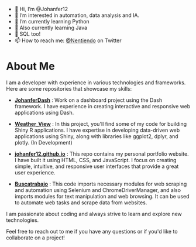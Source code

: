 - 👋 Hi, I’m @Johanfer12
- 👀 I’m interested in automation, data analysis and IA.
- 🌱 I’m currently learning Python
- 🌱 Also currently learning Java
- 🌱 SQL too!
- 📫 How to reach me: [@Nentiendo](https://twitter.com/Nentiendo) on Twitter

# About Me

I am a developer with experience in various technologies and frameworks. Here are some repositories that showcase my skills:

- **[JohanferDash](https://github.com/johanfer12/JohanferDash)** : Work on a dashboard project using the Dash framework. I have experience in creating interactive and responsive web applications using Dash.

- **[Weather_View](https://github.com/johanfer12/Weather_View)** : In this project, you'll find some of my code for building Shiny R applications. I have expertise in developing data-driven web applications using Shiny, along with libraries like ggplot2, dplyr, and plotly. (In Development)

- **[johanfer12.github.io](https://github.com/johanfer12/johanfer12.github.io)** : This repo contains my personal portfolio website. I have built it using HTML, CSS, and JavaScript. I focus on creating simple, intuitive, and responsive user interfaces that provide a great user experience.

- **[Buscatrabajo](https://github.com/johanfer12/Buscatrabajo)** : This code imports necessary modules for web scraping and automation using Selenium and ChromeDriverManager, and also imports modules for text manipulation and web browsing. It can be used to automate web tasks and scrape data from websites.
  
I am passionate about coding and always strive to learn and explore new technologies.

Feel free to reach out to me if you have any questions or if you'd like to collaborate on a project!

<!---
Johanfer12/Johanfer12 is a ✨ special ✨ repository because its `README.md` (this file) appears on your GitHub profile.
You can click the Preview link to take a look at your changes.
--->
